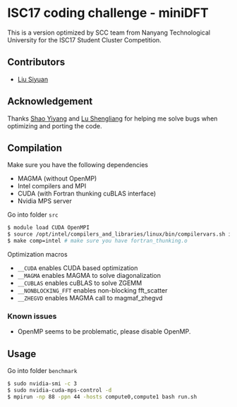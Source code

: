 # ISC17 coding challenge - miniDFT

This is a version optimized by SCC team from Nanyang Technological University for the ISC17 Student Cluster Competition.

## Contributors

- [Liu Siyuan](https://github.com/koallen)

## Acknowledgement

Thanks [Shao Yiyang](https://github.com/Allen-Shao) and [Lu Shengliang](https://github.com/lushl9301) for helping me solve bugs when optimizing and porting the code.

## Compilation

Make sure you have the following dependencies

- MAGMA (without OpenMP)
- Intel compilers and MPI
- CUDA (with Fortran thunking cuBLAS interface)
- Nvidia MPS server

Go into folder `src`

```bash
$ module load CUDA OpenMPI
$ source /opt/intel/compilers_and_libraries/linux/bin/compilervars.sh intel64
$ make comp=intel # make sure you have fortran_thunking.o
```

Optimization macros

- `__CUDA` enables CUDA based optimization
- `__MAGMA` enables MAGMA to solve diagonalization
- `__CUBLAS` enables cuBLAS to solve ZGEMM
- `__NONBLOCKING_FFT` enables non-blocking fft_scatter
- `__ZHEGVD` enables MAGMA call to magmaf_zhegvd

### Known issues

- OpenMP seems to be problematic, please disable OpenMP.

## Usage

Go into folder `benchmark`

```bash
$ sudo nvidia-smi -c 3
$ sudo nvidia-cuda-mps-control -d
$ mpirun -np 88 -ppn 44 -hosts compute0,compute1 bash run.sh
```
